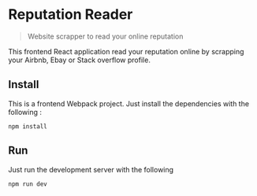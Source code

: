 # Reputation Reader

> Website scrapper to read your online reputation

This frontend React application read your reputation online by scrapping your Airbnb, Ebay or Stack overflow profile.

## Install

This is a frontend Webpack project.
Just install the dependencies with the following :

```
npm install
```

## Run

Just run the development server with the following
```
npm run dev
```